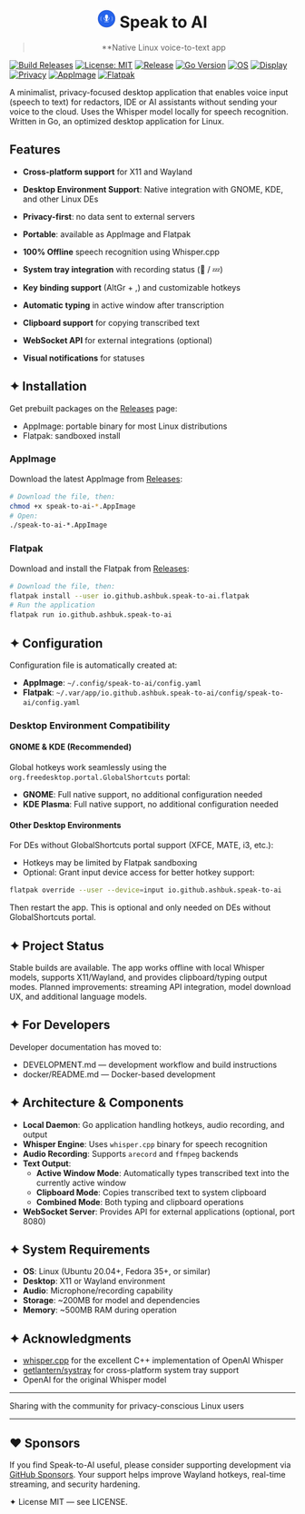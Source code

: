 <div align="center">

# <img src="https://github.com/AshBuk/speak-to-ai/raw/master/icons/io.github.ashbuk.speak-to-ai.svg" width="32" height="32" alt="Speak to AI"/> Speak to AI

> \*\*Native Linux voice-to-text app

</div>

[![Build Releases](https://github.com/AshBuk/speak-to-ai/actions/workflows/build-releases.yml/badge.svg)](https://github.com/AshBuk/speak-to-ai/actions/workflows/build-releases.yml)
[![License: MIT](https://img.shields.io/badge/License-MIT-yellow.svg)](https://opensource.org/licenses/MIT)
[![Release](https://img.shields.io/github/v/release/AshBuk/speak-to-ai?sort=semver)](https://github.com/AshBuk/speak-to-ai/releases)
[![Go Version](https://img.shields.io/badge/go-1.24-00ADD8?logo=go)](https://go.dev/)
[![OS](https://img.shields.io/badge/OS-Linux-34a853?logo=linux)](#-system-requirements)
[![Display](https://img.shields.io/badge/Display-Wayland%20%2F%20X11-ff69b4)](#-features)
[![Privacy](https://img.shields.io/badge/Privacy-Offline-blueviolet)](#-features)
[![AppImage](https://img.shields.io/badge/AppImage-available-0a7cff?logo=appimage)](https://github.com/AshBuk/speak-to-ai/releases)
[![Flatpak](https://img.shields.io/badge/Flatpak-available-4a90e2?logo=flatpak)](https://github.com/AshBuk/speak-to-ai/releases)

A minimalist, privacy-focused desktop application that enables voice input (speech to text) for redactors, IDE or AI assistants without sending your voice to the cloud. Uses the Whisper model locally for speech recognition. Written in Go, an optimized desktop application for Linux.

## Features

- **Cross-platform support** for X11 and Wayland
- **Desktop Environment Support**: Native integration with GNOME, KDE, and other Linux DEs
- **Privacy-first**: no data sent to external servers
- **Portable**: available as AppImage and Flatpak

- **100% Offline** speech recognition using Whisper.cpp
- **System tray integration** with recording status (🎤 / 💤)
- **Key binding support** (AltGr + ,) and customizable hotkeys
- **Automatic typing** in active window after transcription
- **Clipboard support** for copying transcribed text
- **WebSocket API** for external integrations (optional)
- **Visual notifications** for statuses


## ✦ Installation

Get prebuilt packages on the [Releases](https://github.com/AshBuk/speak-to-ai/releases) page:

- AppImage: portable binary for most Linux distributions
- Flatpak: sandboxed install

### AppImage

Download the latest AppImage from [Releases](https://github.com/AshBuk/speak-to-ai/releases):

```bash
# Download the file, then:
chmod +x speak-to-ai-*.AppImage
# Open:
./speak-to-ai-*.AppImage
```

### Flatpak

Download and install the Flatpak from [Releases](https://github.com/AshBuk/speak-to-ai/releases):

```bash
# Download the file, then:
flatpak install --user io.github.ashbuk.speak-to-ai.flatpak
# Run the application
flatpak run io.github.ashbuk.speak-to-ai
```

## ✦ Configuration

Configuration file is automatically created at:
- **AppImage**: `~/.config/speak-to-ai/config.yaml`
- **Flatpak**: `~/.var/app/io.github.ashbuk.speak-to-ai/config/speak-to-ai/config.yaml`

### Desktop Environment Compatibility

#### GNOME & KDE (Recommended)
Global hotkeys work seamlessly using the `org.freedesktop.portal.GlobalShortcuts` portal:
- **GNOME**: Full native support, no additional configuration needed
- **KDE Plasma**: Full native support, no additional configuration needed

#### Other Desktop Environments
For DEs without GlobalShortcuts portal support (XFCE, MATE, i3, etc.):
- Hotkeys may be limited by Flatpak sandboxing
- Optional: Grant input device access for better hotkey support:

```bash
flatpak override --user --device=input io.github.ashbuk.speak-to-ai
```

Then restart the app. This is optional and only needed on DEs without GlobalShortcuts portal.

## ✦ Project Status

Stable builds are available. The app works offline with local Whisper models, supports X11/Wayland, and provides clipboard/typing output modes. Planned improvements: streaming API integration, model download UX, and additional language models.


## ✦ For Developers

Developer documentation has moved to:

- DEVELOPMENT.md — development workflow and build instructions
- docker/README.md — Docker-based development

## ✦ Architecture & Components

- **Local Daemon**: Go application handling hotkeys, audio recording, and output
- **Whisper Engine**: Uses `whisper.cpp` binary for speech recognition
- **Audio Recording**: Supports `arecord` and `ffmpeg` backends
- **Text Output**: 
  - **Active Window Mode**: Automatically types transcribed text into the currently active window
  - **Clipboard Mode**: Copies transcribed text to system clipboard
  - **Combined Mode**: Both typing and clipboard operations
- **WebSocket Server**: Provides API for external applications (optional, port 8080)

## ✦ System Requirements

- **OS**: Linux (Ubuntu 20.04+, Fedora 35+, or similar)
- **Desktop**: X11 or Wayland environment
- **Audio**: Microphone/recording capability
- **Storage**: ~200MB for model and dependencies
- **Memory**: ~500MB RAM during operation

## ✦ Acknowledgments

- [whisper.cpp](https://github.com/ggerganov/whisper.cpp) for the excellent C++ implementation of OpenAI Whisper
- [getlantern/systray](https://github.com/getlantern/systray) for cross-platform system tray support
- OpenAI for the original Whisper model

---

Sharing with the community for privacy-conscious Linux users

---

## ❤️ Sponsors

If you find Speak-to-AI useful, please consider supporting development via [GitHub Sponsors](https://github.com/sponsors/AshBuk). Your support helps improve Wayland hotkeys, real-time streaming, and security hardening.

✦ License
MIT — see LICENSE.
